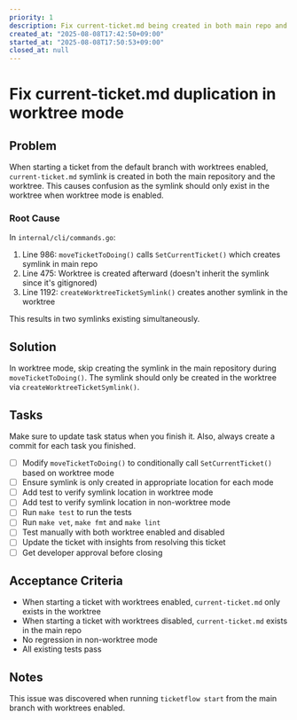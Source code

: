 ```yaml
---
priority: 1
description: Fix current-ticket.md being created in both main repo and worktree
created_at: "2025-08-08T17:42:50+09:00"
started_at: "2025-08-08T17:50:53+09:00"
closed_at: null
---
```


# Fix current-ticket.md duplication in worktree mode

## Problem
When starting a ticket from the default branch with worktrees enabled, `current-ticket.md` symlink is created in both the main repository and the worktree. This causes confusion as the symlink should only exist in the worktree when worktree mode is enabled.

### Root Cause
In `internal/cli/commands.go`:
1. Line 986: `moveTicketToDoing()` calls `SetCurrentTicket()` which creates symlink in main repo
2. Line 475: Worktree is created afterward (doesn't inherit the symlink since it's gitignored)
3. Line 1192: `createWorktreeTicketSymlink()` creates another symlink in the worktree

This results in two symlinks existing simultaneously.

## Solution
In worktree mode, skip creating the symlink in the main repository during `moveTicketToDoing()`. The symlink should only be created in the worktree via `createWorktreeTicketSymlink()`.

## Tasks
Make sure to update task status when you finish it. Also, always create a commit for each task you finished.

- [ ] Modify `moveTicketToDoing()` to conditionally call `SetCurrentTicket()` based on worktree mode
- [ ] Ensure symlink is only created in appropriate location for each mode
- [ ] Add test to verify symlink location in worktree mode
- [ ] Add test to verify symlink location in non-worktree mode
- [ ] Run `make test` to run the tests
- [ ] Run `make vet`, `make fmt` and `make lint`
- [ ] Test manually with both worktree enabled and disabled
- [ ] Update the ticket with insights from resolving this ticket
- [ ] Get developer approval before closing

## Acceptance Criteria
- When starting a ticket with worktrees enabled, `current-ticket.md` only exists in the worktree
- When starting a ticket with worktrees disabled, `current-ticket.md` exists in the main repo
- No regression in non-worktree mode
- All existing tests pass

## Notes
This issue was discovered when running `ticketflow start` from the main branch with worktrees enabled.